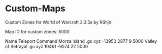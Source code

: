# Custom-Maps
Custom Zones for World of Warcraft 3.3.5a by RStijn

Map ID for custom zones: 5000

Name                  Teleport Command
Morza Island          .go xyz -13950 2877 9 5000
Valley of Betrayal    .go xyz 10461 -9574 22 5000

